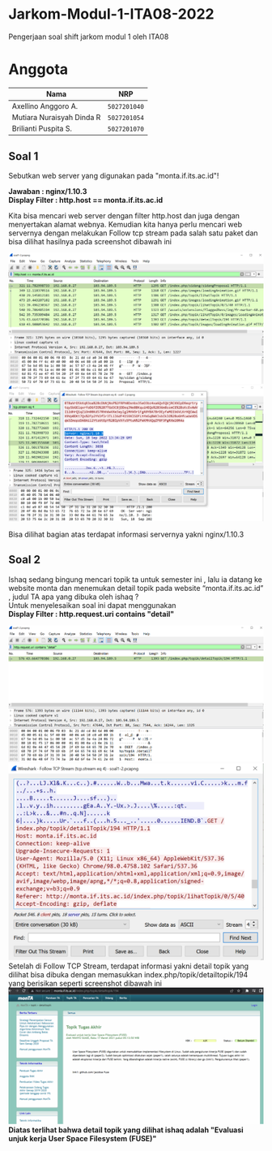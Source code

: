 # Jarkom-Modul-1-ITA08-2022

Pengerjaan soal shift jarkom modul 1 oleh ITA08

# Anggota

| Nama                           | NRP          | 
| -------------------------------| -------------| 
| Axellino Anggoro A.              | `5027201040` | 
| Mutiara Nuraisyah Dinda R            | `5027201054` | 
| Brilianti Puspita S.  | `5027201070` |

## Soal 1
Sebutkan web server yang digunakan pada "monta.if.its.ac.id"! 

<b>Jawaban : nginx/1.10.3 <br>
Display Filter : http.host == monta.if.its.ac.id <br> </b>

Kita bisa mencari web server dengan filter http.host dan juga dengan menyertakan alamat webnya. Kemudian kita hanya perlu mencari web servernya dengan melakukan Follow tcp stream pada salah satu paket dan bisa dilihat hasilnya pada screenshot dibawah ini

![1a](/Screenshot/1a.png)
![1b](/Screenshot/1b.png)

Bisa dilihat bagian atas terdapat informasi servernya yakni nginx/1.10.3

## Soal 2
Ishaq sedang bingung mencari topik ta untuk semester ini , lalu ia datang ke website monta dan menemukan detail topik pada website “monta.if.its.ac.id” , judul TA apa yang dibuka oleh ishaq ?
<br> Untuk menyelesaikan soal ini dapat menggunakan <br>
<b> Display Filter :  http.request.uri contains "detail" </b>

![2a](/Screenshot/2a.png)
![2c](/Screenshot/2c.png)
Setelah di Follow TCP Stream, terdapat informasi yakni detail topik yang dilihat bisa dibuka dengan memasukkan index.php/topik/detailtopik/194 yang berisikan seperti screenshot dibawah ini
![2b](/Screenshot/2b.png)
<b> Diatas terlihat bahwa detail topik yang dilihat ishaq adalah "Evaluasi unjuk kerja User Space Filesystem (FUSE)"</b>

